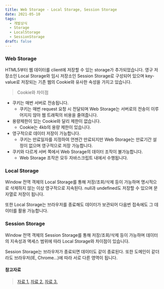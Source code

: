 ```yaml
---
title: Web Storage - Local Storage, Session Storage
date: 2021-05-10
tags:
  - 개발상식
  - Storage
  - LocalStorage
  - SessionStorage
draft: false
---
```


### **Web Storage**

HTML5부터 웹 데이터를 client에 저장할 수 있는 storage가 추가되었습니다. 영구 저장소인 Local Storage와 임시 저장소인 Session Storage로 구성되어 있으며 key-value로 저장되는 기존 웹의 Cookie와 유사한 속성을 가지고 있습니다.

> Cookie와 차이점

- 쿠키는 매번 서버로 전송됩니다.  
    - 쿠키는 매번 request 요청 시 전달되며 Web Storage는 서버로의 전송이 이루어지지 않아 웹 트래픽의 비용을 줄여줍니다.
- 용량제한이 있는 Cookie와 달리 제한이 없습니다.
    - Cookie는 4kb의 용량 제한이 있습니다.
- 영구적으로 데이터 저장이 가능합니다.
    - 쿠키는 만료일자를 지정하여 언젠간 만료되지만 Web Storage는 만료기간 설정이 없으며 영구적으로 저장 가능합니다.
- 쿠키와 다르게 서버 쪽에서 Web Storage의 데이터 조작이 불가능합니다.  
    - Web Storage 조작은 모두 자바스크립트 내에서 수행됩니다.

### **Local Storage**

Window 전역 객체의 Local Storage를 통해 저장/조회/삭제 등이 가능하며 명시적으로 삭제하지 않는 이상 영구적으로 지속된다. null과 undefined도 저장할 수 있으며 문자열로 저장이 됩니다.

또한 Local Storage는 브라우저를 종료해도 데이터가 보관되어 다음번 접속에도 그 데이터를 활용 가능합니다.
### **Session Storage**

Window 전역 객체의 Session Storage를 통해 저장/조회/삭제 등이 가능하며 데이터의 지속성과 액세스 범위에 따라 Local Storage와 차이점이 있습니다.

Session Storage는 브라우저가 종료되면 데이터도 같이 종료된다. 또한 도메인이 같더라도 브라우저(IE, Chrome...)에 따라 서로 다른 영역이 됩니다.
#### 참고자료
>[자료 1.](https://velog.io/@ejchaid/localstorage-sessionstorage-cookie%EC%9D%98-%EC%B0%A8%EC%9D%B4%EC%A0%90)
>[자료 2.](https://ko.javascript.info/localstorage)
>[자료 3.](https://www.zerocho.com/category/HTML&DOM/post/5918515b1ed39f00182d3048)